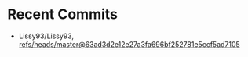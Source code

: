 # Recent Commits

<!-- START gadpp -->
- Lissy93/Lissy93, [refs/heads/master@63ad3d2e12e27a3fa696bf252781e5ccf5ad7105](https://github.com/Lissy93/Lissy93/commit/63ad3d2e12e27a3fa696bf252781e5ccf5ad7105)
